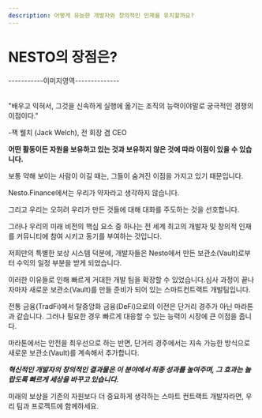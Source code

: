 ```yaml
---
description: 어떻게 유능한 개발자와 창의적인 인재를 유치할까요?
---
```


# NESTO의 장점은?

\-----------이미지영역--------------

\
"배우고 익혀서, 그것을 신속하게 실행에 옮기는 조직의 능력이야말로 궁극적인 경쟁의 이점이다."

\-잭 웰치 (Jack Welch), 전 회장 겸 CEO

**어떤 활동이든 자원을 보유하고 있는 것과 보유하지 않은 것에 따라 이점이 있을 수 있습니다.**

보통 약해 보이는 사람이 이길 때는, 그들이 숨겨진 이점을 가지고 있기 때문입니다.

Nesto.Finance에서는 우리가 약자라고 생각하지 않습니다.

그리고 우리는 오히려 우리가 만든 것들에 대해 대화를 주도하는 것을 선호합니다.

그러나 우리의 미래 비전의 핵심 요소 중 하나는 전 세계 최고의 개발자 및 창의적 인재를 커뮤니티에 참여 시키고 동기를 부여하는 것입니다.

저희만의 특별한 보상 시스템 덕분에, 개발자들은 Nesto에서 만든 보관소(Vault)로부터 수익의 일정 부분을 받게 되었습니다.

이러한 이유들로 인해 빠르게 거대한 개발 팀을 확장할 수 있었습니다.심사 과정이 끝나자마자 새로운 보관소(Vault)를 만들 준비가 되어 있는 스마트컨트랙트 개발팀입니다.

전통 금융(TradFi)에서 탈중앙화 금융(DeFi)으로의 이전은 단거리 경주가 아닌 마라톤과 같습니다. 그러나 필요한 경우 빠르게 대응할 수 있는 능력이 시장에 큰 이점을 줍니다.&#x20;

마라톤에서는 안전을 최우선으로 하는 반면, 단거리 경주에서는 지속 가능한 방식으로 새로운 보관소(Vault)를 계속해서 추가합니다.

_**혁신적인 개발자의 창의적인 결과물은 이 분야에서 최종 성과를 높여주며, 그 효과는 놀랍도록 빠르게 세상을 바꾸고 있습니다.**_

미래의 보상을 기존의 자원보다 더 중요하게 생각하는 스마트 컨트랙트 개발자라면, 우리 팀과 프로젝트에 함께하세요.

